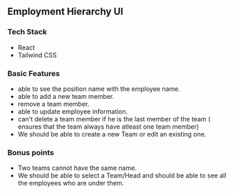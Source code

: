 ## Employment Hierarchy UI 

### Tech Stack
- React
- Tailwind CSS
  
### Basic Features
- able to see the position name with the employee name.
- able to add a new team member.
- remove a team member.
- able to update employee information.
- can't delete a team member if he is the last member of the team ( ensures that the team always have atleast one team member)
- We should be able to create a new Team or edit an existing one.


### Bonus points

- Two teams cannot have the same name.
- We should be able to select a Team/Head and should be able to see all the employees who are under them.